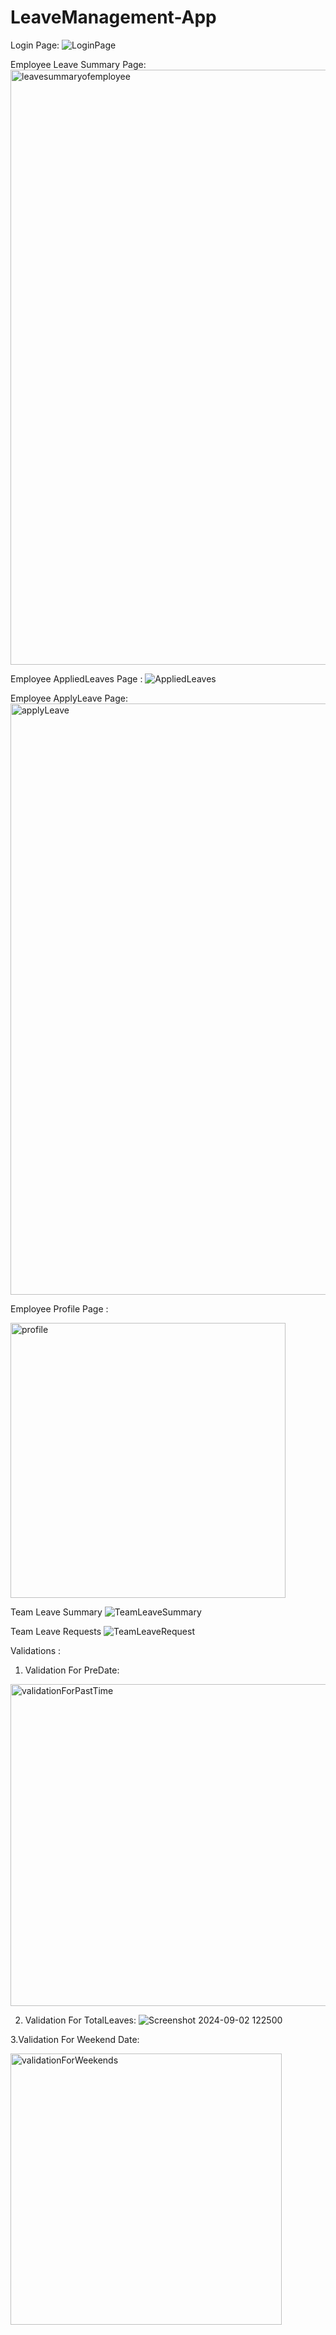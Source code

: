 ﻿# LeaveManagement-App
Login Page:
![LoginPage](https://github.com/user-attachments/assets/7a2c4173-90ea-4d16-afb1-be4d2ffd4e1d)

Employee Leave Summary Page:
<img width="952" alt="leavesummaryofemployee" src="https://github.com/user-attachments/assets/47b9e442-40f2-4eba-b33b-0ad66f3c5869">

Employee AppliedLeaves Page :
![AppliedLeaves](https://github.com/user-attachments/assets/cd75d3b9-b8e0-4f21-9bd7-0e4d4f4aa930)

Employee ApplyLeave Page:
<img width="946" alt="applyLeave" src="https://github.com/user-attachments/assets/99d9a9df-3604-42f9-b60e-868a1970e125">

Employee Profile Page :

<img width="440" alt="profile" src="https://github.com/user-attachments/assets/941603c6-5292-4d57-b475-fdcb901094d6">

Team Leave Summary
![TeamLeaveSummary](https://github.com/user-attachments/assets/3ce0e70f-3aa8-4cbd-8849-6ca235466a49)

Team Leave Requests
![TeamLeaveRequest](https://github.com/user-attachments/assets/9659bcd3-4faf-44bc-ac0c-0c889537c659)

Validations :
1. Validation For PreDate:
<img width="515" alt="validationForPastTime" src="https://github.com/user-attachments/assets/13abac79-8b36-4f0a-af78-254d6e70cf8d">

2. Validation For TotalLeaves:
![Screenshot 2024-09-02 122500](https://github.com/user-attachments/assets/be55571a-f8d0-492a-85c2-5a8a1718ca0b)

3.Validation For Weekend Date:

<img width="434" alt="validationForWeekends" src="https://github.com/user-attachments/assets/58e5cbcc-8b4c-484a-81ad-fe13811438ca">
